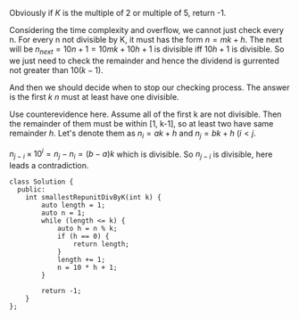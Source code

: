 Obviously if $K$ is the multiple of 2 or multiple of 5, return -1.

Considering the time complexity and overflow, we cannot just check every n.
For every n not divisible by K, it must has the form $n = mk+h$. The next will be $n_{next}=10 n+1=10 m k+10 h+1$ is divisible iff $10h + 1$ is divisible. So we just need to check the remainder and hence the dividend is gurrented not greater than $10 (k - 1)$.

And then we should decide when to stop our checking process. The answer is the first $k$ $n$ must at least have one divisible.

Use counterevidence here. Assume all of the first k are not divisible. Then the remainder of them must be within [1, k-1], so at least two have same remainder $h$. Let's denote them as $n_i = ak + h$ and $n_j = bk + h$ ($i < j$.

$n_{j-i} \times 10^i = n_j - n_i = (b-a)k$ which is divisible. So $n_{j-i}$ is divisible, here leads a contradiction.

```
class Solution {
  public:
    int smallestRepunitDivByK(int k) {
        auto length = 1;
        auto n = 1;
        while (length <= k) {
            auto h = n % k;
            if (h == 0) {
                return length;
            }
            length += 1;
            n = 10 * h + 1;
        }

        return -1;
    }
};
```
